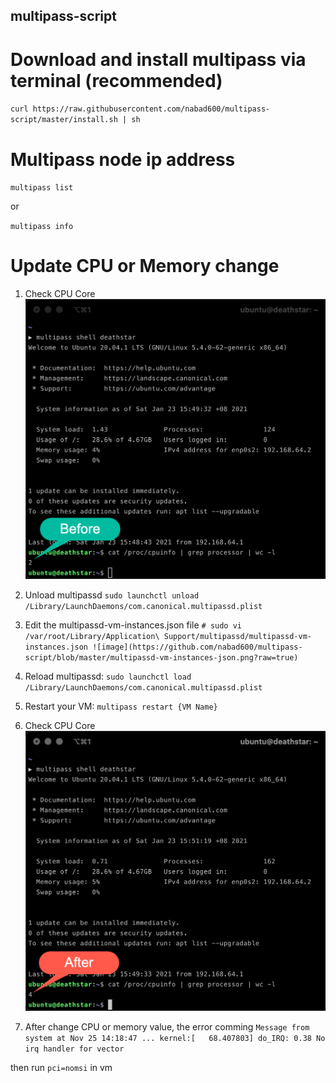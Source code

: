 ## multipass-script
# Download and install multipass via terminal (recommended)

  `curl https://raw.githubusercontent.com/nabad600/multipass-script/master/install.sh | sh`
  
# Multipass node ip address
  `multipass list`
  
  or
  
  `multipass info`
  
# Update CPU or Memory change 
  1. Check CPU Core
      ![image](https://github.com/nabad600/multipass-script/blob/master/143410850-02cc6caa-0370-4839-80e2-07d0c52fa3dd.png)

  2. Unload multipassd
    `sudo launchctl unload /Library/LaunchDaemons/com.canonical.multipassd.plist`
    
  3. Edit the multipassd-vm-instances.json file
      `# sudo vi /var/root/Library/Application\ Support/multipassd/multipassd-vm-instances.json
      ![image](https://github.com/nabad600/multipass-script/blob/master/multipassd-vm-instances-json.png?raw=true)`
      
  4. Reload multipassd:
    `sudo launchctl load /Library/LaunchDaemons/com.canonical.multipassd.plist`
  5. Restart your VM:
    `multipass restart {VM Name}`
    
  6. Check CPU Core
      ![image](https://github.com/nabad600/multipass-script/blob/master/changing-multipass-instances-memory-and-CPU-allocation-after.png)
      
  7. After change CPU or memory value, the error comming 
  `Message from system at Nov 25 14:18:47 ...
 kernel:[   68.407803] do_IRQ: 0.38 No irq handler for vector`
 
 then run `pci=nomsi` in vm

